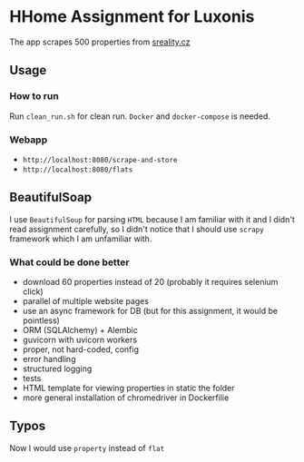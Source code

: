 # HHome Assignment for Luxonis

The app scrapes 500 properties from [sreality.cz](https://sreality.cz)

## Usage

### How to run
Run `clean_run.sh` for clean run. `Docker` and `docker-compose` is needed.

### Webapp
* `http://localhost:8080/scrape-and-store`
* `http://localhost:8080/flats`


## BeautifulSoap
I use `BeautifulSoup` for parsing `HTML` because I am familiar with it and I didn't read assignment carefully, so I didn't notice that I should use `scrapy` framework which I am unfamiliar with.

### What could be done better
* download 60 properties instead of 20 (probably it requires selenium click)
* parallel of multiple website pages
* use an async framework for DB (but for this assignment, it would be pointless)
* ORM (SQLAlchemy) + Alembic
* guvicorn with uvicorn workers
* proper, not hard-coded, config
* error handling
* structured logging
* tests
* HTML template for viewing properties in static the folder
* more general installation of chromedriver in Dockerfilie

## Typos
Now I would use `property` instead of `flat`

